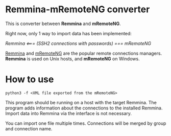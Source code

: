 # Remmina-mRemoteNG converter

This is converter between **Remmina** and **mRemoteNG**. 

Right now, only 1 way to import data has been implemented:

_Remmina <=== (SSH2 connections with passwords) === mRemoteNG_

[Remmina](https://remmina.org/) and [mRemoteNG](https://mremoteng.org/) are the popular remote connections managers. **Remmina** is used on Unix hosts, and **mRemoteNG** on Windows.

# How to use

`python3 -f <XML file exported from the mRemoteNG>`

This program should be running on a host with the target Remmina. The program adds information about the connections to the installed Remmina. Import data into Remmina via the interface is not necessary.

You can import one file multiple times. Connections will be merged by group and connection name.
